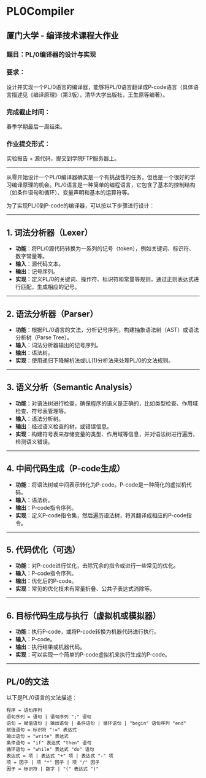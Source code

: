 # PL0Compiler

## 厦门大学 - 编译技术课程大作业

### 题目：PL/0编译器的设计与实现

### 要求：
设计并实现一个PL/0语言的编译器，能够将PL/0语言翻译成P-code语言（具体语言描述见《编译原理》（第3版），清华大学出版社，王生原等编著）。

### 完成截止时间：
春季学期最后一周结束。

### 作业提交形式：
实验报告 + 源代码，提交到学院FTP服务器上。

---

从零开始设计一个PL/0编译器确实是一个有挑战性的任务，但也是一个很好的学习编译原理的机会。PL/0语言是一种简单的编程语言，它包含了基本的控制结构（如条件语句和循环）、变量声明和基本的运算符等。

为了实现PL/0到P-code的编译器，可以按以下步骤进行设计：

---

## 1. 词法分析器（Lexer）
- **功能**：将PL/0源代码转换为一系列的记号（token），例如关键词、标识符、数字常量等。
- **输入**：源代码文本。
- **输出**：记号序列。
- **实现**：定义PL/0的关键词、操作符、标识符和常量等规则，通过正则表达式进行匹配，生成相应的记号。

---

## 2. 语法分析器（Parser）
- **功能**：根据PL/0语言的文法，分析记号序列，构建抽象语法树（AST）或语法分析树（Parse Tree）。
- **输入**：词法分析器输出的记号序列。
- **输出**：语法树。
- **实现**：使用递归下降解析法或LL(1)分析法来处理PL/0的文法规则。

---

## 3. 语义分析（Semantic Analysis）
- **功能**：对语法树进行检查，确保程序的语义是正确的，比如类型检查、作用域检查、符号表管理等。
- **输入**：语法分析树。
- **输出**：经过语义检查的树，或错误信息。
- **实现**：构建符号表来存储变量的类型、作用域等信息，并对语法树进行遍历，检测语义错误。

---

## 4. 中间代码生成（P-code生成）
- **功能**：将语法树或中间表示转化为P-code。P-code是一种简化的虚拟机代码。
- **输入**：语法树。
- **输出**：P-code指令序列。
- **实现**：定义P-code指令集，然后遍历语法树，将其翻译成相应的P-code指令。

---

## 5. 代码优化（可选）
- **功能**：对P-code进行优化，去除冗余的指令或进行一些常见的优化。
- **输入**：P-code指令序列。
- **输出**：优化后的P-code。
- **实现**：常见的优化技术有常量折叠、公共子表达式消除等。

---

## 6. 目标代码生成与执行（虚拟机或模拟器）
- **功能**：执行P-code，或将P-code转换为机器代码进行执行。
- **输入**：P-code。
- **输出**：执行结果或机器代码。
- **实现**：可以实现一个简单的P-code虚拟机来执行生成的P-code。

---

## PL/0的文法
以下是PL/0语言的文法描述：

```plaintext
程序 = 语句序列
语句序列 = 语句 | 语句序列 ";" 语句
语句 = 赋值语句 | 输出语句 | 条件语句 | 循环语句 | "begin" 语句序列 "end"
赋值语句 = 标识符 ":=" 表达式
输出语句 = "write" 表达式
条件语句 = "if" 表达式 "then" 语句
循环语句 = "while" 表达式 "do" 语句
表达式 = 项 | 表达式 "+" 项 | 表达式 "-" 项
项 = 因子 | 项 "*" 因子 | 项 "/" 因子
因子 = 标识符 | 数字 | "(" 表达式 ")"